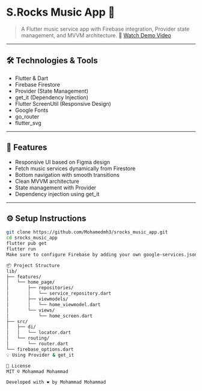 # S.Rocks Music App 🎵

> A Flutter music service app with Firebase integration, Provider state management, and MVVM architecture.
🎥 [Watch Demo Video](https://drive.google.com/file/d/1ArksgqDeNrmOmmZkfdfIs6z6TIPWs3fH/view?usp=sharing)

---

## 🛠️ Technologies & Tools

- Flutter & Dart  
- Firebase Firestore  
- Provider (State Management)  
- get_it (Dependency Injection)  
- Flutter ScreenUtil (Responsive Design)  
- Google Fonts  
- go_router
- flutter_svg

---

## 🚀 Features

- Responsive UI based on Figma design  
- Fetch music services dynamically from Firestore  
- Bottom navigation with smooth transitions  
- Clean MVVM architecture  
- State management with Provider  
- Dependency injection using get_it  

---

## ⚙️ Setup Instructions

```bash
git clone https://github.com/Mohamedmh3/srocks_music_app.git
cd srocks_music_app
flutter pub get
flutter run
Make sure to configure Firebase by adding your own google-services.json or GoogleService-Info.plist. Alternatively, use the provided firebase_options.dart file.

📦 Project Structure
lib/
├── features/
│   └── home_page/
│       ├── repositories/
│       │   └── service_repository.dart
│       ├── viewmodels/
│       │   └── home_viewmodel.dart
│       └── views/
│           └── home_screen.dart
├── src/
│   ├── di/
│   │   └── locator.dart
│   └── routing/
│       └── router.dart
└── firebase_options.dart
💡 Using Provider & get_it

📝 License
MIT © Mohammad Mohammad

Developed with ❤️ by Mohammad Mohammad


